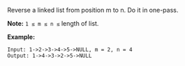 Reverse a linked list from position m to n. Do it in one-pass.

**Note:** `1 ≤ m ≤ n ≤` length of list.

**Example:**
```
Input: 1->2->3->4->5->NULL, m = 2, n = 4
Output: 1->4->3->2->5->NULL
```